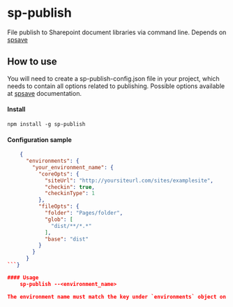 # sp-publish

File publish to Sharepoint document libraries via command line. Depends on [spsave](https://github.com/s-KaiNet/spsave)

## How to use

You will need to create a sp-publish-config.json file in your project, which needs to contain all options related to publishing. Possible options available at [spsave](https://github.com/s-KaiNet/spsave) documentation.

#### Install

    npm install -g sp-publish

#### Configuration sample

````json
    {
      "environments": {
        "your_environment_name": {
          "coreOpts": {
            "siteUrl": "http://yoursiteurl.com/sites/examplesite",
            "checkin": true,
            "checkinType": 1
          },
          "fileOpts": {
            "folder": "Pages/folder",
            "glob": [
              "dist/**/*.*"
            ],
            "base": "dist"
          }
        }
      }
```}

#### Usage
    sp-publish --<environment_name>

The environment name must match the key under `environments` object on the sp-publish-config.json file.
````
